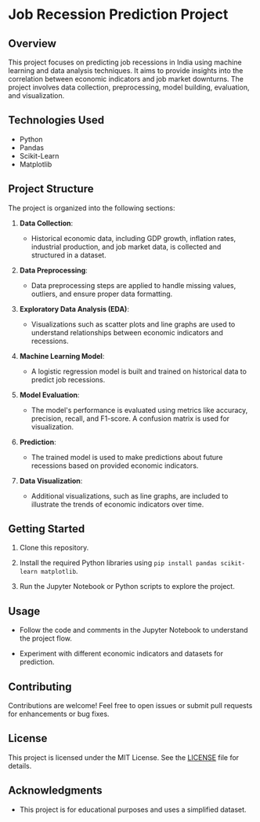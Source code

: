# Job Recession Prediction Project

## Overview

This project focuses on predicting job recessions in India using machine learning and data analysis techniques. It aims to provide insights into the correlation between economic indicators and job market downturns. The project involves data collection, preprocessing, model building, evaluation, and visualization.

## Technologies Used

- Python
- Pandas
- Scikit-Learn
- Matplotlib

## Project Structure

The project is organized into the following sections:

1. **Data Collection**:
   - Historical economic data, including GDP growth, inflation rates, industrial production, and job market data, is collected and structured in a dataset.

2. **Data Preprocessing**:
   - Data preprocessing steps are applied to handle missing values, outliers, and ensure proper data formatting.

3. **Exploratory Data Analysis (EDA)**:
   - Visualizations such as scatter plots and line graphs are used to understand relationships between economic indicators and recessions.

4. **Machine Learning Model**:
   - A logistic regression model is built and trained on historical data to predict job recessions.

5. **Model Evaluation**:
   - The model's performance is evaluated using metrics like accuracy, precision, recall, and F1-score. A confusion matrix is used for visualization.

6. **Prediction**:
   - The trained model is used to make predictions about future recessions based on provided economic indicators.

7. **Data Visualization**:
   - Additional visualizations, such as line graphs, are included to illustrate the trends of economic indicators over time.

## Getting Started

1. Clone this repository.

2. Install the required Python libraries using `pip install pandas scikit-learn matplotlib`.

3. Run the Jupyter Notebook or Python scripts to explore the project.

## Usage

- Follow the code and comments in the Jupyter Notebook to understand the project flow.

- Experiment with different economic indicators and datasets for prediction.

## Contributing

Contributions are welcome! Feel free to open issues or submit pull requests for enhancements or bug fixes.

## License

This project is licensed under the MIT License. See the [LICENSE](LICENSE) file for details.

## Acknowledgments

- This project is for educational purposes and uses a simplified dataset.
